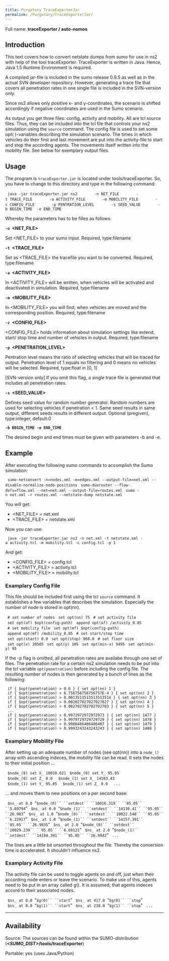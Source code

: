 ```yaml
---
title: Purgatory TraceExporterJar
permalink: /Purgatory/TraceExporterJar/
---
```


Full name: **traceExporter / auto-nomos**

Introduction
------------

This text covers how to convert netstate dumps from sumo for use in ns2 with help of the tool traceExporter. TraceExporter is written in Java. Hence, Java 1.5 Runtime Environment is required.

A compiled jar-file is included in the sumo release 0.9.5 as well as in the actual SVN developer repository. However, generating a trace file that covers all penetration rates in one single file is included in the SVN-version only.

Since ns2 allows only positive x- and y-coordinates, the scenario is shifted accordingly if negative coordinates are used in the Sumo scenario.

As output you get three files: config, activity and mobility. All are tcl source files. Thus, they can be included into the tcl file that controls your ns2 simulation using the `source` command. The config file is used to set some opt( )-variables describing the simulation scenario. The times in which vehicles do their first and last movement are put into the activity-file to start and stop the according agents. The movements itself written into the mobility file. See below for exemplary output files.

Usage
-----

The program is `traceExporter.jar` is located under tools/traceExporter. So, you have to change to this directory and type in the following command:

` java -jar traceExporter.jar ns2 `
`      -n NET_FILE `
`      -t TRACE_FILE `
`      -a ACTIVITY_FILE `
`      -m MOBILITY_FILE `
`      -c CONFIG_FILE `
`      -p PENTRATION_LEVEL `
`      -s SEED_VALUE `
`      -b BEGIN_TIME  -e END_TIME`

Whereby the parameters has to be filles as follows:

**`-n `<NET_FILE>**

Set <NET_FILE> to your sumo input. Required, type:filename

**`-t `<TRACE_FILE>**

Set as <TRACE_FILE> the tracefile you want to be converted. Required, type:filename

**`-a `<ACTIVITY_FILE>**

In <ACTIVITY_FILE> will be written, when vehicles will be activated and deactivated in simulation. Required, type:filename

**`-m `<MOBILITY_FILE>**

In <MOBILITY_FILE> you will find, when vehicles are moved and the corresponding position. Required, type:filename

**`-c `<CONFIG_FILE>**

<CONFIG_FILE> holds information about simulation settings like extend, start/ stop time and number of vehicles in output. Required, type:filename

**`-p `<PENETRATION_LEVEL>**

Pentration level means the ratio of selecting vehicles that will be traced for output. Penetration level of 1 equals no filtering and 0 means no vehicles will be selected. Required, type:float in \[0, 1\]

\[SVN-version only\] If you omit this flag, a single trace file is generated that includes all penetration rates.

**`-s `<SEED_VALUE>**

Defines seed value for random number generator. Random numbers are used for selecting vehicles if penetration &lt; 1. Same seed results in same output, different seeds results in different output. Optional (pregiven), type:integer, default:0

**`-b BEGIN_TIME -e END_TIME`**

The desired begin and end times must be given with parameters -b and -e.

Example
-------

After executing the following sumo commands to accomplish the Sumo simulation:

` sumo-netconvert -n=nodes.xml -e=edges.xml --output-file=net.xml --disable-normalize-node-positions`
` sumo-duarouter --flow-defs=flow.xml --net=net.xml --output-file=routes.xml`
` sumo -n net.xml -r routes.xml --netstate-dump netstate.xml`

You will get:

-   <NET_FILE> = net.xml
-   <TRACE_FILE> = netstate.xml

Now you can use:

` java -jar traceExporter.jar ns2 -n net.xml -t netstate.xml -a activity.tcl -m mobility.tcl -c config.tcl -p 1`

And get:

-   <CONFIG_FILE> = config.tcl
-   <ACTIVITY_FILE> = activity.tcl
-   <MOBILITY_FILE> = mobility.tcl

### Examplary Config File

This file should be included first using the tcl `source` command. It establishes a few variables that describes the simulation. Especially the number of node is stored in opt(nn).

` # set number of nodes`
` set opt(nn) 75`
` # set activity file`
` set opt(af) $opt(config-path)`
` append opt(af) /activity_0.05`
` # set mobility file`
` set opt(mf) $opt(config-path)`
` append opt(mf) /mobility_0.05`
` # set start/stop time`
` set opt(start) 0.0`
` set opt(stop) 960.0`
` # set floor size`
` set opt(x) 20505`
` set opt(y) 105`
` set opt(min-x) 9495`
` set opt(min-y) 95`

If the -p flag is omitted, all penetration rates are availabe through one set of files. The penetration rate for a certain ns2 simulation needs to be put into the tcl variable `opt(penetration)` before including the config file. The resulting number of nodes is then generated by a bunch of lines as the following:

` if { $opt(penetration) > 0.0 } { set opt(nn) 1 }`
` if { $opt(penetration) > 6.756756756756757E-4 } { set opt(nn) 2 }`
` if { $opt(penetration) > 0.0013513513513513514 } { set opt(nn) 3 }`
` if { $opt(penetration) > 0.002027027027027027 } { set opt(nn) 4 }`
` if { $opt(penetration) > 0.002702702702702703 } { set opt(nn) 5 }`
` ...`
` if { $opt(penetration) > 0.9972972972972973 } { set opt(nn) 1477 }`
` if { $opt(penetration) > 0.9979729729729729 } { set opt(nn) 1478 }`
` if { $opt(penetration) > 0.9986486486486487 } { set opt(nn) 1479 }`
` if { $opt(penetration) > 0.9993243243243243 } { set opt(nn) 1480 }`

### Examplary Mobility File

After setting up an adequate number of nodes (see opt(nn)) into a `node_()` array with ascending indeces, the mobility file can be read. It sets the nodes to their initial position ...

` $node_(0) set X_ 10010.621`
` $node_(0) set Y_ 95.05 `
` $node_(0) set Z_ 0.0 `
` $node_(1) set X_ 14103.43`
` $node_(1) set Y_ 95.05 `
` $node_(1) set Z_ 0.0 `
` ...`

... and moves them to new positions on a per second base:

` $ns_ at 0.0 `“`$node_(0)`` ``setdest`` ``10016.319`` ``95.05`` ``5.69794`”
` $ns_ at 0.0 `“`$node_(1)`` ``setdest`` ``14130.41`` ``95.05`` ``26.983`”
` $ns_ at 1.0 `“`$node_(0)`` ``setdest`` ``10022.548`` ``95.05`` ``6.22927`”
` $ns_ at 1.0 `“`$node_(1)`` ``setdest`` ``14157.391`` ``95.05`` ``26.9835`”
` $ns_ at 2.0 `“`$node_(0)`` ``setdest`` ``10029.239`` ``95.05`` ``6.69121`”
` $ns_ at 2.0 `“`$node_(1)`` ``setdest`` ``14184.391`` ``95.05`` ``26.9942`”
` ...`

The lines are a little bit unsorted throughout the file. Thereby the conversion time is accelerated. It shouldn't influence ns2.

### Examplary Activity File

The activity file can be used to toggle agents on and off, just when their according node enters or leave the scenario. To make use of this, agents need to be put in an array called g(). It is assumed, that agents indeces accord to their associated nodes.

` $ns_ at 0.0 `“`$g(0)`` ``start`”
` $ns_ at 417.0 `“`$g(0)`` ``stop`”
` $ns_ at 0.0 `“`$g(1)`` ``start`”
` $ns_ at 238.0 `“`$g(1)`` ``stop`”
` ...`

------------------------------------------------------------------------

Availability
------------

Source: The sources can be found within the SUMO-distribution (***<SUMO_DIST>*/tools/traceExporter**)

Portable: yes (uses Java/Python)